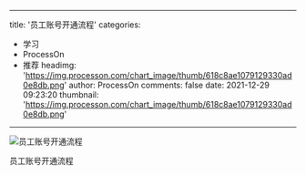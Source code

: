
---
title: '员工账号开通流程'
categories: 
 - 学习
 - ProcessOn
 - 推荐
headimg: 'https://img.processon.com/chart_image/thumb/618c8ae1079129330ad0e8db.png'
author: ProcessOn
comments: false
date: 2021-12-29 09:23:20
thumbnail: 'https://img.processon.com/chart_image/thumb/618c8ae1079129330ad0e8db.png'
---

<div>   
<img class="thumb" alt="员工账号开通流程" src="https://img.processon.com/chart_image/thumb/618c8ae1079129330ad0e8db.png" referrerpolicy="no-referrer">
<p>员工账号开通流程</p>  
</div>
            
